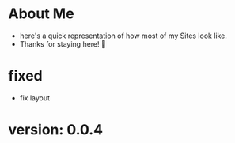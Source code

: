 # About Me

- here's a quick representation of how most of my Sites look like.
- Thanks for staying here! 💜

# fixed
- fix layout

# version: 0.0.4